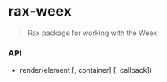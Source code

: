 # rax-weex

> Rax package for working with the Weex.

### API

* render(element [, container] [, callback])